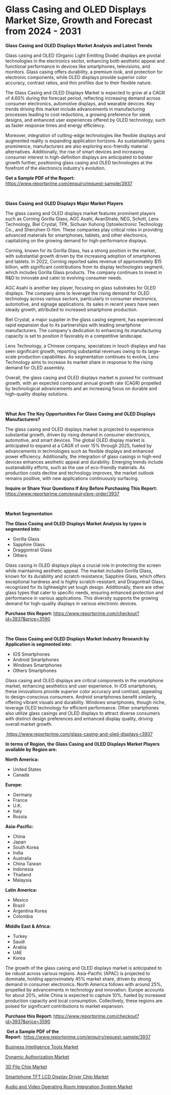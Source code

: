 <p><h1>Glass Casing and OLED Displays Market Size, Growth and Forecast from 2024 - 2031</h1></p><p><strong>Glass Casing and OLED Displays Market Analysis and Latest Trends</strong></p>
<p><p>Glass casing and OLED (Organic Light Emitting Diode) displays are pivotal technologies in the electronics sector, enhancing both aesthetic appeal and functional performance in devices like smartphones, televisions, and monitors. Glass casing offers durability, a premium look, and protection for electronic components, while OLED displays provide superior color accuracy, contrast ratios, and thin profiles due to their flexible nature.</p><p>The Glass Casing and OLED Displays Market is expected to grow at a CAGR of 4.60% during the forecast period, reflecting increasing demand across consumer electronics, automotive displays, and wearable devices. Key trends driving this market include advancements in manufacturing processes leading to cost reductions, a growing preference for sleek designs, and enhanced user experiences offered by OLED technology, such as faster response times and energy efficiency.</p><p>Moreover, integration of cutting-edge technologies like flexible displays and augmented reality is expanding application horizons. As sustainability gains prominence, manufacturers are also exploring eco-friendly material alternatives. Additionally, the rise of smart devices and increasing consumer interest in high-definition displays are anticipated to bolster growth further, positioning glass casing and OLED technologies at the forefront of the electronics industry's evolution.</p></p>
<p><strong>Get a Sample PDF of the Report:&nbsp;</strong> <a href="https://www.reportprime.com/enquiry/request-sample/3937">https://www.reportprime.com/enquiry/request-sample/3937</a></p>
<p>&nbsp;</p>
<p><strong>Glass Casing and OLED Displays Major Market Players</strong></p>
<p><p>The glass casing and OLED displays market features prominent players such as Corning Gorilla Glass, AGC Asahi, AvanStrate, NEG, Schott, Lens Technology, Biel Crystal, TPK, Sichuan Xuhong Optoelectronic Technology Co., and Shenzhen O-film. These companies play critical roles in providing advanced materials for smartphones, tablets, and other electronics, capitalizing on the growing demand for high-performance displays.</p><p>Corning, known for its Gorilla Glass, has a strong position in the market, with substantial growth driven by the increasing adoption of smartphones and tablets. In 2022, Corning reported sales revenue of approximately $15 billion, with significant contributions from its display technologies segment, which includes Gorilla Glass products. The company continues to invest in R&D to innovate and cater to evolving consumer needs.</p><p>AGC Asahi is another key player, focusing on glass substrates for OLED displays. The company aims to leverage the rising demand for OLED technology across various sectors, particularly in consumer electronics, automotive, and signage applications. Its sales in recent years have seen steady growth, attributed to increased smartphone production.</p><p>Biel Crystal, a major supplier in the glass casing segment, has experienced rapid expansion due to its partnerships with leading smartphone manufacturers. The company's dedication to enhancing its manufacturing capacity is set to position it favorably in a competitive landscape.</p><p>Lens Technology, a Chinese company, specializes in touch displays and has seen significant growth, reporting substantial revenues owing to its large-scale production capabilities. As segmentation continues to evolve, Lens Technology aims to increase its market share in response to the rising demand for OLED assembly.</p><p>Overall, the glass casing and OLED displays market is poised for continued growth, with an expected compound annual growth rate (CAGR) propelled by technological advancements and an increasing focus on durable and high-quality display solutions.</p></p>
<p>&nbsp;</p>
<p><strong>What Are The Key Opportunities For Glass Casing and OLED Displays Manufacturers?</strong></p>
<p><p>The glass casing and OLED displays market is projected to experience substantial growth, driven by rising demand in consumer electronics, automotive, and smart devices. The global OLED display market is anticipated to expand at a CAGR of over 15% through 2025, fueled by advancements in technologies such as flexible displays and enhanced power efficiency. Additionally, the integration of glass casings in high-end devices enhances aesthetic appeal and durability. Emerging trends include sustainability efforts, such as the use of eco-friendly materials. As production costs decline and technology improves, the market outlook remains positive, with new applications continuously surfacing.</p></p>
<p><strong>Inquire or Share Your Questions If Any Before Purchasing This Report:</strong> <a href="https://www.reportprime.com/enquiry/pre-order/3937">https://www.reportprime.com/enquiry/pre-order/3937</a></p>
<p>&nbsp;</p>
<p><strong>Market Segmentation</strong></p>
<p><strong>The Glass Casing and OLED Displays Market Analysis by types is segmented into:</strong></p>
<p><ul><li>Gorilla Glass</li><li>Sapphire Glass</li><li>Draggontrail Glass</li><li>Others</li></ul></p>
<p><p>Glass casing in OLED displays plays a crucial role in protecting the screen while maintaining aesthetic appeal. The market includes Gorilla Glass, known for its durability and scratch resistance; Sapphire Glass, which offers exceptional hardness and is highly scratch-resistant; and Dragontrail Glass, recognized for its lightweight yet tough design. Additionally, there are other glass types that cater to specific needs, ensuring enhanced protection and performance in various applications. This diversity supports the growing demand for high-quality displays in various electronic devices.</p></p>
<p><strong>Purchase this Report:&nbsp;</strong><a href="https://www.reportprime.com/checkout?id=3937&price=3590">https://www.reportprime.com/checkout?id=3937&price=3590</a></p>
<p>&nbsp;</p>
<p><strong>The Glass Casing and OLED Displays Market Industry Research by Application is segmented into:</strong></p>
<p><ul><li>IOS Smartphones</li><li>Android Smartphones</li><li>Windows Smartphones</li><li>Others Smartphones</li></ul></p>
<p><p>Glass casing and OLED displays are critical components in the smartphone market, enhancing aesthetics and user experience. In iOS smartphones, these innovations provide superior color accuracy and contrast, appealing to design-conscious consumers. Android smartphones benefit similarly, offering vibrant visuals and durability. Windows smartphones, though niche, leverage OLED technology for efficient performance. Other smartphones also utilize glass casings and OLED displays to attract diverse consumers with distinct design preferences and enhanced display quality, driving overall market growth.</p></p>
<p><a href="https://www.reportprime.com/glass-casing-and-oled-displays-r3937">&nbsp;https://www.reportprime.com/glass-casing-and-oled-displays-r3937</a></p>
<p><strong>In terms of Region, the Glass Casing and OLED Displays Market Players available by Region are:</strong></p>
<p>
    <p> <strong> North America: </strong>
        <ul>
            <li>United States</li>
            <li>Canada</li>
        </ul>
        </p> 
    <p> <strong> Europe: </strong>
        <ul>
            <li>Germany</li>
            <li>France</li>
            <li>U.K.</li>
            <li>Italy</li>
            <li>Russia</li>
        </ul>
        </p> 
    <p> <strong> Asia-Pacific: </strong>
        <ul>
            <li>China</li>
            <li>Japan</li>
            <li>South Korea</li>
            <li>India</li>
            <li>Australia</li>
            <li>China Taiwan</li>
            <li>Indonesia</li>
            <li>Thailand</li>
            <li>Malaysia</li>
        </ul>
        </p> 
    <p> <strong> Latin America: </strong>
        <ul>
            <li>Mexico</li>
            <li>Brazil</li>
            <li>Argentina Korea</li>
            <li>Colombia</li>
        </ul>
        </p> 
    <p> <strong> Middle East & Africa: </strong>
        <ul>
            <li>Turkey</li>
            <li>Saudi</li>
            <li>Arabia</li>
            <li>UAE</li>
            <li>Korea</li>
        </ul>
    </p>
    </p>
<p><p>The growth of the glass casing and OLED displays market is anticipated to be robust across various regions. Asia-Pacific (APAC) is projected to dominate, holding approximately 45% market share, driven by strong demand in consumer electronics. North America follows with around 25%, propelled by advancements in technology and innovation. Europe accounts for about 20%, while China is expected to capture 10%, fueled by increased production capacity and local consumption. Collectively, these regions are poised for significant contributions to market expansion.</p></p>
<p><strong>Purchase this Report: </strong><a href="https://www.reportprime.com/checkout?id=3937&price=3590">https://www.reportprime.com/checkout?id=3937&price=3590</a></p>
<p>&nbsp;<strong>Get a Sample PDF of the Report:&nbsp;&nbsp;</strong><a href="https://www.reportprime.com/enquiry/request-sample/3937">https://www.reportprime.com/enquiry/request-sample/3937</a></p>
<p><strong></strong></p>
<p><p><a href="https://www.linkedin.com/pulse/global-business-intelligence-tools-market-landscape-future-66dge?trackingId=hstN%2FwttTH2kgmwcukd8Bw%3D%3D">Business Intelligence Tools Market</a></p><p><a href="https://www.linkedin.com/pulse/dynamic-authorization-market-share-analysis-growth-trends-fptme?trackingId=8ehn7ZOCT46W11JW6bZ%2Fhw%3D%3D">Dynamic Authorization Market</a></p><p><a href="https://issuu.com/reportprime-2/docs/3d-flip-chip-market-size-2030.pptx_efada9a590dc4b">3D Flip Chip Market</a></p><p><a href="https://github.com/BretDuke76/Market-Research-Report-List-1/blob/main/smartphone-tft-lcd-display-driver-chip-market.md">Smartphone TFT LCD Display Driver Chip Market</a></p><p><a href="https://issuu.com/reportprime-2/docs/audio-and-video-operating-room-inte_97a88aec445f2a">Audio and Video Operating Room Integration System Market</a></p></p>